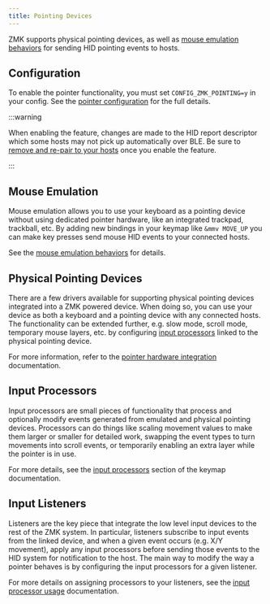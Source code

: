 ```yaml
---
title: Pointing Devices
---
```


ZMK supports physical pointing devices, as well as [mouse emulation behaviors](../keymaps/behaviors/mouse-emulation.md) for sending HID pointing events to hosts.

## Configuration

To enable the pointer functionality, you must set `CONFIG_ZMK_POINTING=y` in your config. See the [pointer configuration](../config/pointing.md) for the full details.

:::warning

When enabling the feature, changes are made to the HID report descriptor which some hosts may not pick up automatically over BLE. Be sure to [remove and re-pair to your hosts](bluetooth.md#refreshing-the-hid-descriptor) once you enable the feature.

:::

## Mouse Emulation

Mouse emulation allows you to use your keyboard as a pointing device without using dedicated pointer hardware, like an integrated trackpad, trackball, etc. By adding new bindings in your keymap like `&mmv MOVE_UP` you can make key presses send mouse HID events to your connected hosts.

See the [mouse emulation behaviors](../keymaps/behaviors/mouse-emulation.md) for details.

## Physical Pointing Devices

There are a few drivers available for supporting physical pointing devices integrated into a ZMK powered device. When doing so, you can use your device as both a keyboard and a pointing device with any connected hosts. The functionality can be extended further, e.g. slow mode, scroll mode, temporary mouse layers, etc. by configuring [input processors](#input-processors) linked to the physical pointing device.

For more information, refer to the [pointer hardware integration](../development/hardware-integration/pointing.mdx) documentation.

## Input Processors

Input processors are small pieces of functionality that process and optionally modify events generated from emulated and physical pointing devices. Processors can do things like scaling movement values to make them larger or smaller for detailed work, swapping the event types to turn movements into scroll events, or temporarily enabling an extra layer while the pointer is in use.

For more details, see the [input processors](../keymaps/input-processors/index.md) section of the keymap documentation.

## Input Listeners

Listeners are the key piece that integrate the low level input devices to the rest of the ZMK system. In particular, listeners subscribe to input events from the linked device, and when a given event occurs (e.g. X/Y movement), apply any input processors before sending those events to the HID system for notification to the host. The main way to modify the way a pointer behaves is by configuring the input processors for a given listener.

For more details on assigning processors to your listeners, see the [input processor usage](../keymaps/input-processors/usage.md) documentation.
